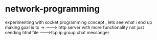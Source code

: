 # network-programming
experimenting with socket programming concept , lets see what i end up making
goal is to ->
---> http server with more functionality not just sending html file
--->tcp ip group chat messanger
